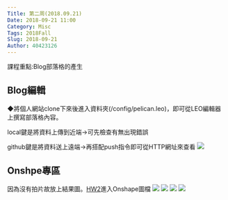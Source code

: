 ```yaml
---
Title: 第二周(2018.09.21)
Date: 2018-09-21 11:00
Category: Misc
Tags: 2018Fall
Slug: 2018-09-21
Author: 40423126
---
```


課程重點:Blog部落格的產生

<!-- PELICAN_END_SUMMARY -->

Blog編輯
----

◆將個人網站clone下來後進入資料夾(/config/pelican.leo)，即可從LEO編輯器上撰寫部落格內容。

local鍵是將資料上傳到近端→可先檢查有無出現錯誤

github鍵是將資料送上遠端→再搭配push指令即可從HTTP網址來查看
<img src="https://i.imgur.com/DpGGv14.png">

Onshpe專區
----

因為沒有拍片故放上結果圖。[HW2]進入Onshape圖檔
<img src="https://i.imgur.com/gpdGHsO.png">
<img src="https://i.imgur.com/KKhSZbR.png">
<img src="https://i.imgur.com/6oayi3F.png">
<img src="https://i.imgur.com/u2wIWw8.png">

[HW2]: https://cad.onshape.com/documents/fe19b70a0ad521ba516f05d9/w/29c1848b7dc4ebebe8ad8ffd/e/3e441c1ea05852d69c24dccf

